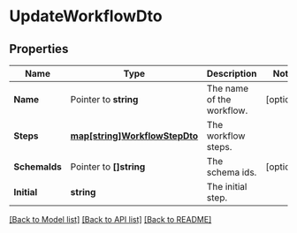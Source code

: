 # UpdateWorkflowDto

## Properties

Name | Type | Description | Notes
------------ | ------------- | ------------- | -------------
**Name** | Pointer to **string** | The name of the workflow. | [optional] 
**Steps** | [**map[string]WorkflowStepDto**](WorkflowStepDto.md) | The workflow steps. | 
**SchemaIds** | Pointer to **[]string** | The schema ids. | [optional] 
**Initial** | **string** | The initial step. | 

[[Back to Model list]](../README.md#documentation-for-models) [[Back to API list]](../README.md#documentation-for-api-endpoints) [[Back to README]](../README.md)


